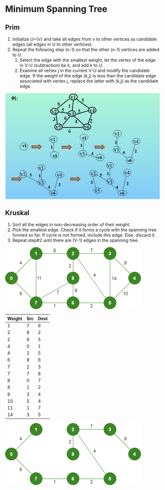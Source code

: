 # Minimum Spanning Tree

## Prim

1. Initialize U={v} and take all edges from v to other vertices as candidate edges (all edges in U to other vertices).
2. Repeat the following step (n-1) so that the other (n-1) vertices are added to U.
    1. Select the edge with the smallest weight, let the vertex of the edge in V-U (subtraction) be k, and add k to U.
    2. Examine all vertex j in the current V-U and modify the candidate edge. If the weight of the edge (k,j) is less than the candidate edge associated with vertex j, replace the latter with (k,j) as the candidate edge.

![Untitled](Prim.png)

## **Kruskal**

1. Sort all the edges in non-decreasing order of their weight.
2. Pick the smallest edge. Check if it forms a cycle with the spanning tree formed so far. If cycle is not formed, include this edge. Else, discard it.
3. Repeat step#2 until there are (V-1) edges in the spanning tree.

![Untitled](<Kruskal init.png>)

| Weight | Src | Dest |
| --- | --- | --- |
| 1 | 7 | 6 |
| 2 | 8 | 2 |
| 2 | 6 | 5 |
| 4 | 0 | 1 |
| 4 | 2 | 5 |
| 6 | 8 | 6 |
| 7 | 2 | 3 |
| 7 | 7 | 8 |
| 8 | 0 | 7 |
| 8 | 1 | 2 |
| 9 | 3 | 4 |
| 10 | 5 | 4 |
| 11 | 1 | 7 |
| 14 | 3 | 5 |

![Untitled](<Kruskal result.png>)